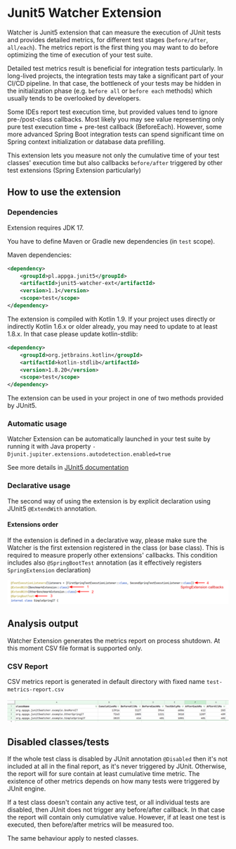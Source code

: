 # Junit5 Watcher Extension

Watcher is Junit5 extension that can measure the execution of JUnit tests and provides detailed metrics, for different test stages  (`before/after`, `all/each`). The metrics report is the first thing you may want to do before optimizing the time of execution of your test suite.

Detailed test metrics result is beneficial for integration tests particularly. In long-lived projects, the integration tests may take a significant part of your CI/CD pipeline. In that case, the bottleneck of your tests may be hidden in the initialization phase (e.g. `before all` or `before each` methods) which usually tends to be overlooked by developers.

Some IDEs report test execution time, but provided values tend to ignore pre-/post-class callbacks. Most likely you may see value representing only pure test execution time + pre-test callback (BeforeEach). However, some more advanced Spring Boot integration tests can spend significant time on Spring context initialization or database data prefilling.

This extension lets you measure not only the cumulative time of your test classes' execution time but also callbacks `before/after` triggered by other test extensions (Spring Extension particularly)

## How to use the extension

### Dependencies

Extension requires JDK 17.

You have to define Maven or Gradle new dependencies (in `test` scope).

Maven dependencies:
```xml
<dependency>
    <groupId>pl.appga.junit5</groupId>
    <artifactId>junit5-watcher-ext</artifactId>
    <version>1.1</version>
    <scope>test</scope>
</dependency>
```

The extension is compiled with Kotlin 1.9. If your project uses directly or indirectly Kotlin 1.6.x or older already, you may need to update to at least 1.8.x. In that case please update kotlin-stdlib:

```xml
<dependency>
    <groupId>org.jetbrains.kotlin</groupId>
    <artifactId>kotlin-stdlib</artifactId>
    <version>1.8.20</version>
    <scope>test</scope>
</dependency>
```

The extension can be used in your project in one of two methods provided by JUnit5.

### Automatic usage
Watcher Extension can be automatically launched in your test suite by running it with Java property `-Djunit.jupiter.extensions.autodetection.enabled=true`

See more details in [JUnit5 documentation](https://junit.org/junit5/docs/current/user-guide/#extensions-registration-automatic)

### Declarative usage
The second way of using the extension is by explicit declaration using JUnit5 `@ExtendWith` annotation.

#### Extensions order
If the extension is defined in a declarative way, please make sure the Watcher is the first extension registered in the class (or base class). This is required to measure properly other extensions' callbacks. This condition includes also `@SpringBootTest` annotation (as it effectively registers `SpringExtension` declaration)

![watcher-extension-annotations-order](docs/watcher-extension-annotations-order.png "Watcher extension should be declared as the first extension")

## Analysis output
Watcher Extension generates the metrics report on process shutdown. At this moment CSV file format is supported only.

### CSV Report
CSV metrics report is generated in default directory with fixed name `test-metrics-report.csv`

![csv-result](./docs/csv-result.png "CSV result")

## Disabled classes/tests

If the whole test class is disabled by JUnit annotation `@Disabled` then it's not included at all in the final report, as it's never triggered by JUnit. Otherwise, the report will for sure contain at least cumulative time metric. The existence of other metrics depends on how many tests were triggered by JUnit engine. 

If a test class doesn't contain any active test, or all individual tests are disabled, then JUnit does not trigger any before/after callback. In that case the report will contain only cumulative value. However, if at least one test is executed, then before/after metrics will be measured too.

The same behaviour apply to nested classes. 

